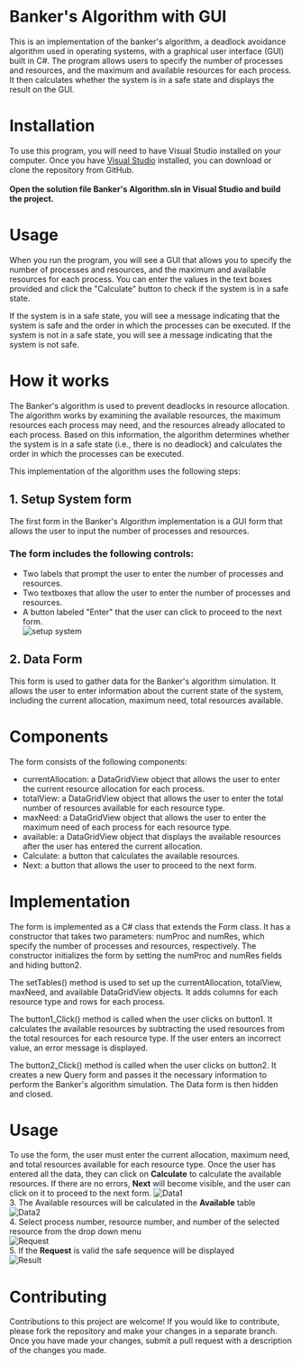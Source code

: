 # Banker's Algorithm with GUI
This is an implementation of the banker's algorithm, a deadlock avoidance algorithm used in operating systems, with a graphical user interface (GUI) built in C#. The program allows users to specify the number of processes and resources, and the maximum and available resources for each process. It then calculates whether the system is in a safe state and displays the result on the GUI.
# Installation
To use this program, you will need to have Visual Studio installed on your computer. Once you have [Visual Studio](https://visualstudio.microsoft.com/) installed, you can download or clone the repository from GitHub. <br /><br />
**Open the solution file Banker's Algorithm.sln in Visual Studio and build the project.**
# Usage
When you run the program, you will see a GUI that allows you to specify the number of processes and resources, and the maximum and available resources for each process. You can enter the values in the text boxes provided and click the "Calculate" button to check if the system is in a safe state.

If the system is in a safe state, you will see a message indicating that the system is safe and the order in which the processes can be executed. If the system is not in a safe state, you will see a message indicating that the system is not safe.

# How it works

The Banker's algorithm is used to prevent deadlocks in resource allocation. The algorithm works by examining the available resources, the maximum resources each process may need, and the resources already allocated to each process. Based on this information, the algorithm determines whether the system is in a safe state (i.e., there is no deadlock) and calculates the order in which the processes can be executed.

This implementation of the algorithm uses the following steps:

## 1. Setup System form
The first form in the Banker's Algorithm implementation is a GUI form that allows the user to input the number of processes and resources. <br />
### The form includes the following controls:
- Two labels that prompt the user to enter the number of processes and resources. <br/>
- Two textboxes that allow the user to enter the number of processes and resources. <br/>
- A button labeled "Enter" that the user can click to proceed to the next form. <br/>
![setup system](/Screenshots/setup_system.png)<br />
## 2. Data Form<br/>
This form is used to gather data for the Banker's algorithm simulation. It allows the user to enter information about the current state of the system, including the current allocation, maximum need, total resources available.

# Components
The form consists of the following components:

- currentAllocation: a DataGridView object that allows the user to enter the current resource allocation for each process.
- totalView: a DataGridView object that allows the user to enter the total number of resources available for each resource type.
- maxNeed: a DataGridView object that allows the user to enter the maximum need of each process for each resource type.
- available: a DataGridView object that displays the available resources after the user has entered the current allocation.
- Calculate: a button that calculates the available resources.
- Next: a button that allows the user to proceed to the next form.
# Implementation
The form is implemented as a C# class that extends the Form class. It has a constructor that takes two parameters: numProc and numRes, which specify the number of processes and resources, respectively. The constructor initializes the form by setting the numProc and numRes fields and hiding button2.

The setTables() method is used to set up the currentAllocation, totalView, maxNeed, and available DataGridView objects. It adds columns for each resource type and rows for each process.

The button1_Click() method is called when the user clicks on button1. It calculates the available resources by subtracting the used resources from the total resources for each resource type. If the user enters an incorrect value, an error message is displayed.

The button2_Click() method is called when the user clicks on button2. It creates a new Query form and passes it the necessary information to perform the Banker's algorithm simulation. The Data form is then hidden and closed.

# Usage
To use the form, the user must enter the current allocation, maximum need, and total resources available for each resource type. Once the user has entered all the data, they can click on **Calculate** to calculate the available resources. If there are no errors, **Next** will become visible, and the user can click on it to proceed to the next form.
![Data1](/Screenshots/Data1.png)<br />
3. The Available resources will be calculated in the **Available** table<br />
![Data2](/Screenshots/Data2.png)<br />
4. Select process number, resource number, and number of the selected resource from the drop down menu<br />
![Request](/Screenshots/Request.png)<br />
5. If the **Request** is valid the safe sequence will be displayed<br />
![Result](/Screenshots/Result.png)<br />

# Contributing
Contributions to this project are welcome! If you would like to contribute, please fork the repository and make your changes in a separate branch. Once you have made your changes, submit a pull request with a description of the changes you made.
